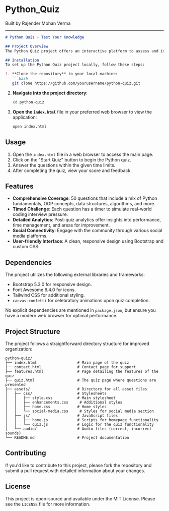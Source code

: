 # Python_Quiz

Built by Rajender Mohan Verma

---

```markdown
# Python Quiz - Test Your Knowledge

## Project Overview
The Python Quiz project offers an interactive platform to assess and improve your Python programming skills. The quiz includes 50 carefully crafted questions that range from fundamental concepts to advanced topics, designed to provide a comprehensive evaluation of your knowledge. The project also features a user-friendly interface, detailed analytics, and social connectivity to enhance the learning experience.

## Installation
To set up the Python Quiz project locally, follow these steps:

1. **Clone the repository** to your local machine:
   ```bash
   git clone https://github.com/yourusername/python-quiz.git
   ```
   
2. **Navigate into the project directory**:
   ```bash
   cd python-quiz
   ```

3. **Open the `index.html`** file in your preferred web browser to view the application:
   ```bash
   open index.html
   ```

## Usage
1. Open the `index.html` file in a web browser to access the main page.
2. Click on the "Start Quiz" button to begin the Python quiz.
3. Answer the questions within the given time limits.
4. After completing the quiz, view your score and feedback.

## Features
- **Comprehensive Coverage**: 50 questions that include a mix of Python fundamentals, OOP concepts, data structures, algorithms, and more.
- **Timed Challenge**: Each question has a timer to simulate real-world coding interview pressure.
- **Detailed Analytics**: Post-quiz analytics offer insights into performance, time management, and areas for improvement.
- **Social Connectivity**: Engage with the community through various social media platforms.
- **User-friendly Interface**: A clean, responsive design using Bootstrap and custom CSS.

## Dependencies
The project utilizes the following external libraries and frameworks:

- Bootstrap 5.3.0 for responsive design.
- Font Awesome 6.4.0 for icons.
- Tailwind CSS for additional styling.
- `canvas-confetti` for celebratory animations upon quiz completion.
  
No explicit dependencies are mentioned in `package.json`, but ensure you have a modern web browser for optimal performance.

## Project Structure
The project follows a straightforward directory structure for improved organization:

```
python-quiz/
├── index.html                  # Main page of the quiz
├── contact.html                # Contact page for support
├── features.html               # Page detailing the features of the quiz
├── quiz.html                   # The quiz page where questions are presented
├── assets/                     # Directory for all asset files
│   ├── css/                    # Stylesheets
│   │   ├── style.css           # Main stylesheet
│   │   ├── enhancements.css     # Additional styles
│   │   ├── home.css            # Home styles
│   │   └── social-media.css     # Styles for social media section
│   ├── js/                     # JavaScript files
│   │   ├── home.js             # Scripts for homepage functionality
│   │   └── quiz.js             # Logic for the quiz functionality
│   └── audio/                  # Audio files (correct, incorrect sounds)
└── README.md                   # Project documentation
```

## Contributing
If you'd like to contribute to this project, please fork the repository and submit a pull request with detailed information about your changes.

## License
This project is open-source and available under the MIT License. Please see the `LICENSE` file for more information.
```
